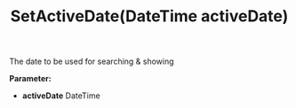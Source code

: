 ﻿---
uid: crmscript_ref_NSAppointmentEntity_SetActiveDate
title: SetActiveDate(DateTime activeDate)
intellisense: NSAppointmentEntity.SetActiveDate
keywords: NSAppointmentEntity, GetActiveDate
so.topic: reference
---

The date to be used for searching & showing

**Parameter:** 
 - **activeDate** DateTime

